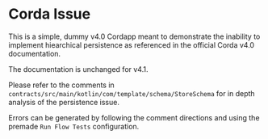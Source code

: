 # Corda Issue #

This is a simple, dummy v4.0 Cordapp meant to demonstrate the inability to implement hiearchical persistence
as referenced in the official Corda v4.0 documentation. 

The documentation is unchanged for v4.1.

Please refer to the comments in `contracts/src/main/kotlin/com/template/schema/StoreSchema` for in depth 
analysis of the persistence issue.

Errors can be generated by following the comment directions and using the premade `Run Flow Tests` configuration.